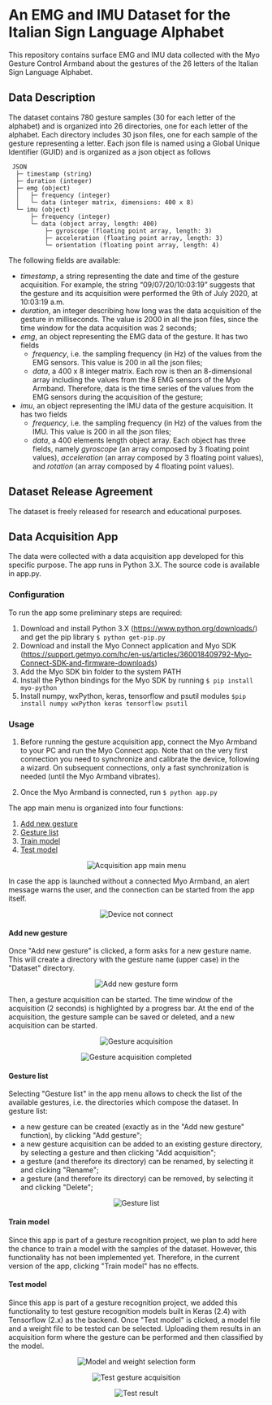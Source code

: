 
# An EMG and IMU Dataset for the Italian Sign Language Alphabet 

This repository contains surface EMG and IMU data collected with the Myo Gesture Control Armband about the gestures of the 26 letters of the Italian Sign Language Alphabet.

## Data Description

The dataset contains 780 gesture samples (30 for each letter of the alphabet) and is organized into 26 directories, one for each letter of the alphabet. Each directory includes 30 json files, one for each sample of the gesture representing a letter. Each json file is named using a Global Unique Identifier (GUID) and is organized as a json object as follows

	 JSON
 	  ├─ timestamp (string)
	  ├─ duration (integer)
	  ├─ emg (object)
	  │   ├─ frequency (integer)
	  │   └─ data (integer matrix, dimensions: 400 x 8)
	  └─ imu (object)
	      ├─ frequency (integer)
	      └─ data (object array, length: 400)
	          ├─ gyroscope (floating point array, length: 3)
	          ├─ acceleration (floating point array, length: 3)
	          └─ orientation (floating point array, length: 4)

The following fields are available:
-  *timestamp*, a string representing the date and time of the gesture acquisition. For example, the string “09/07/20/10:03:19” suggests that the gesture and its acquisition were performed the 9th of July 2020, at 10:03:19 a.m.
-  *duration*, an integer describing how long was the data acquisition of the gesture in milliseconds. The value is 2000 in all the json files, since the time window for the data acquisition was 2 seconds;
-  *emg*, an object representing the EMG data of the gesture. It has two fields
    -  *frequency*, i.e. the sampling frequency (in Hz) of the values from the EMG sensors. This value is 200 in all the json files;
    -  *data*, a 400 x 8 integer matrix. Each row is then an 8-dimensional array including the values from the 8 EMG sensors of the Myo Armband. Therefore, data is the time series of the values from the EMG sensors during the acquisition of the gesture;
-  *imu*, an object representing the IMU data of the gesture acquisition. It has two fields
    -  *frequency*, i.e. the sampling frequency (in Hz) of the values from the IMU. This value is 200 in all the json files;
    -  *data*, a 400 elements length object array. Each object has three fields, namely *gyroscope* (an array composed by 3 floating point values), *acceleration* (an array composed by 3 floating point values), and *rotation* (an array composed by 4 floating point values).

## Dataset Release Agreement

The dataset is freely released for research and educational purposes.

## Data Acquisition App

The data were collected with a data acquisition app developed for this specific purpose. The app runs in Python 3.X. The source code is available in app.py.

### Configuration

To run the app some preliminary steps are required:

1. Download and install Python 3.X (<https://www.python.org/downloads/>) and get the pip library `$ python get-pip.py`
2. Download and install the Myo Connect application and Myo SDK (<https://support.getmyo.com/hc/en-us/articles/360018409792-Myo-Connect-SDK-and-firmware-downloads>)
3. Add the Myo SDK bin folder to the system PATH
4. Install the Python bindings for the Myo SDK by running
 `$ pip install myo-python`
5. Install numpy, wxPython, keras, tensorflow and psutil modules
 `$pip install numpy wxPython keras tensorflow psutil`

### Usage

1. Before running the gesture acquisition app, connect the Myo Armband to your PC and run the Myo Connect app. Note that on the very first connection you need to synchronize and calibrate the device, following a wizard. On subsequent connections, only a fast synchronization is needed (until the Myo Armband vibrates).

2. Once the Myo Armband is connected, run `$ python app.py`

The app main menu is organized into four functions:
1. [Add new gesture](#add-new-gesture)
2. [Gesture list](#gesture-list)
3. [Train model](#train-model)
4. [Test model](#test-model)

<p align="center">
  <img alt="Acquisition app main menu" src="Images/mainmenu.png">
</p>

In case the app is launched without a connected Myo Armband, an alert message warns the user, and the connection can be started from the app itself.

<p align="center">
  <img alt="Device not connect" src="Images/connecttodevice.png">
</p>

#### Add new gesture

Once "Add new gesture" is clicked, a form asks for a new gesture name. This will create a directory with the gesture name (upper case) in the "Dataset" directory.

<p align="center">
  <img alt="Add new gesture form" src="Images/addnewgesture.png">
</p>

Then, a gesture acquisition can be started. The time window of the acquisition (2 seconds) is highlighted by a progress bar. At the end of the acquisition, the gesture sample can be saved or deleted, and a new acquisition can be started.

<p align="center">
  <img alt="Gesture acquisition" src="Images/gestureacquisitionstart.png">
</p>

<p align="center">
  <img alt="Gesture acquisition completed" src="Images/gestureacquisitioncomplete.png">
</p>

#### Gesture list

Selecting "Gesture list" in the app menu allows to check the list of the available gestures, i.e. the directories which compose the dataset. In gesture list:
- a new gesture can be created (exactly as in the "Add new gesture" function), by clicking "Add gesture";
- a new gesture acquisition can be added to an existing gesture directory, by selecting a gesture and then clicking "Add acquisition";
- a gesture (and therefore its directory) can be renamed, by selecting it and clicking "Rename";
- a gesture (and therefore its directory) can be removed, by selecting it and clicking "Delete";

<p align="center">
  <img alt="Gesture list" src="Images/gesturelist.png">
</p>

#### Train model

Since this app is part of a gesture recognition project, we plan to add here the chance to train a model with the samples of the dataset. However, this functionality has not been implemented yet. Therefore, in the current version of the app, clicking "Train model" has no effects.

#### Test model

Since this app is part of a gesture recognition project, we added this functionality to test gesture recognition models built in Keras (2.4) with Tensorflow (2.x) as the backend. Once "Test model" is clicked, a model file and a weight file to be tested can be selected. Uploading them results in an acquisition form where the gesture can be performed and then classified by the model.

<p align="center">
  <img alt="Model and weight selection form" src="Images/testmodel.png">
</p>

<p align="center">
  <img alt="Test gesture acquisition" src="Images/testacquisition.png">
</p>

<p align="center">
  <img alt="Test result" src="Images/testresult.png">
</p>